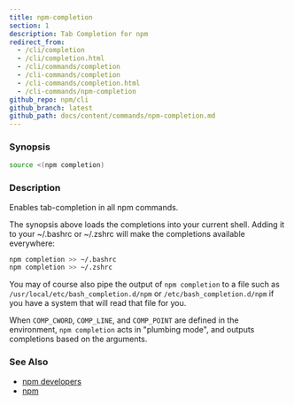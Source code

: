```yaml
---
title: npm-completion
section: 1
description: Tab Completion for npm
redirect_from:
  - /cli/completion
  - /cli/completion.html
  - /cli/commands/completion
  - /cli-commands/completion
  - /cli-commands/completion.html
  - /cli-commands/npm-completion
github_repo: npm/cli
github_branch: latest
github_path: docs/content/commands/npm-completion.md
---
```


### Synopsis
```bash
source <(npm completion)
```

### Description

Enables tab-completion in all npm commands.

The synopsis above
loads the completions into your current shell.  Adding it to
your ~/.bashrc or ~/.zshrc will make the completions available
everywhere:

```bash
npm completion >> ~/.bashrc
npm completion >> ~/.zshrc
```

You may of course also pipe the output of `npm completion` to a file
such as `/usr/local/etc/bash_completion.d/npm` or 
`/etc/bash_completion.d/npm` if you have a system that will read 
that file for you.

When `COMP_CWORD`, `COMP_LINE`, and `COMP_POINT` are defined in the
environment, `npm completion` acts in "plumbing mode", and outputs
completions based on the arguments.

### See Also

* [npm developers](/cli/v6/using-npm/developers)
* [npm](/cli/v6/commands/npm)
